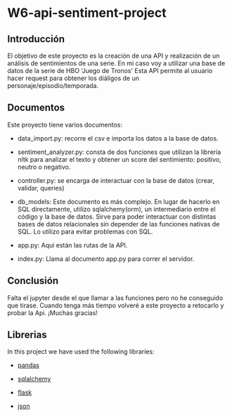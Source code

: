 # W6-api-sentiment-project

## Introducción

El objetivo de este proyecto es la creación de una API y realización de un análisis de sentimientos de una serie. En mi caso voy a utilizar una base de datos de la serie de HBO 'Juego de Tronos' Esta API permite al usuario hacer request para obtener los diáligos de un personaje/episodio/temporada.

## Documentos

Este proyecto tiene varios documentos:

- data_import.py: recorre el csv e importa los datos a la base de datos.

- sentiment_analyzer.py: consta de dos funciones que utilizan la librería nltk para analizar el texto y obtener un score del sentimiento: positivo, neutro o negativo.

- controller.py: se encarga de interactuar con la base de datos (crear, validar, queries)

- db_models: Este documento es más complejo. En lugar de hacerlo en SQL directamente, utilizo sqlalchemy(orm), un intermediario entre el código y la base de datos. Sirve para poder interactuar con distintas bases de datos relacionales sin depender de las funciones nativas de SQL. Lo utilizo para evitar problemas con SQL.

- app.py: Aqui están las rutas de la API.

- index.py: Llama al documento app.py para correr el servidor.


## Conclusión

Falta el jupyter desde el que llamar a las funciones pero no he conseguido que tirase. Cuando tenga más tiempo volveré a este proyecto a retocarlo y probar la Api.
¡Muchas gracias!

## Librerias

In this project we have used the following libraries:

 - [pandas](https://pandas.pydata.org/docs/)

 

 - [sqlalchemy](https://numpy.org/doc/stable/)

 

 - [flask](https://flask.palletsprojects.com/en/2.0.x/)

 

 - [json](https://www.json.org/json-es.html)

